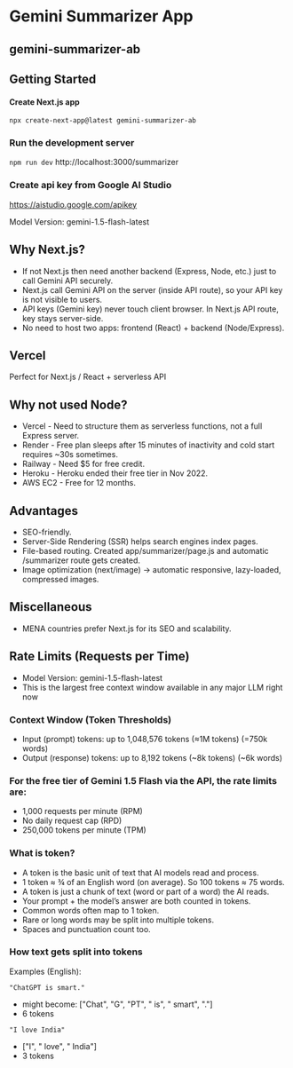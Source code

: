 # Gemini Summarizer App
## gemini-summarizer-ab

## Getting Started

#### Create Next.js app
`npx create-next-app@latest gemini-summarizer-ab`

### Run the development server
`npm run dev`
http://localhost:3000/summarizer

### Create api key from Google AI Studio
https://aistudio.google.com/apikey

Model Version: gemini-1.5-flash-latest

## Why Next.js?
- If not Next.js then need another backend (Express, Node, etc.) just to call Gemini API securely.
- Next.js call Gemini API on the server (inside API route), so your API key is not visible to users.
- API keys (Gemini key) never touch client browser. In Next.js API route, key stays server-side.
- No need to host two apps: frontend (React) + backend (Node/Express).

## Vercel
Perfect for Next.js / React + serverless API

## Why not used Node?
- Vercel - Need to structure them as serverless functions, not a full Express server.
- Render - Free plan sleeps after 15 minutes of inactivity and cold start requires ~30s sometimes.
- Railway - Need $5 for free credit.
- Heroku - Heroku ended their free tier in Nov 2022.
- AWS EC2 - Free for 12 months.

## Advantages
- SEO-friendly.
- Server-Side Rendering (SSR) helps search engines index pages.
- File-based routing. Created app/summarizer/page.js and automatic /summarizer route gets created.
- Image optimization (next/image) → automatic responsive, lazy-loaded, compressed images.

## Miscellaneous
- MENA countries prefer Next.js for its SEO and scalability.

## Rate Limits (Requests per Time)
- Model Version: gemini-1.5-flash-latest
- This is the largest free context window available in any major LLM right now

### Context Window (Token Thresholds)
- Input (prompt) tokens: up to 1,048,576 tokens (≈1M tokens) (=750k words)
- Output (response) tokens: up to 8,192 tokens (~8k tokens) (~6k words)

### For the free tier of Gemini 1.5 Flash via the API, the rate limits are:
- 1,000 requests per minute (RPM)
- No daily request cap (RPD)
- 250,000 tokens per minute (TPM)

### What is token?
- A token is the basic unit of text that AI models read and process.
- 1 token ≈ ¾ of an English word (on average). So 100 tokens ≈ 75 words.
- A token is just a chunk of text (word or part of a word) the AI reads.
- Your prompt + the model’s answer are both counted in tokens.
- Common words often map to 1 token.
- Rare or long words may be split into multiple tokens.
- Spaces and punctuation count too.

### How text gets split into tokens
Examples (English):

`"ChatGPT is smart."`
- might become: ["Chat", "G", "PT", " is", " smart", "."]
- 6 tokens

`"I love India"`
- ["I", " love", " India"]
- 3 tokens
